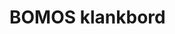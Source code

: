 <!-----------------------------







   :warning: Dit bestand wordt automatisch gegenereerd.
   :warning: Handmatige toevoegingen worden overschreven.







----------------------------->
# BOMOS klankbord